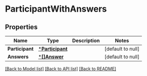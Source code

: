 # ParticipantWithAnswers

## Properties
Name | Type | Description | Notes
------------ | ------------- | ------------- | -------------
**Participant** | [***Participant**](Participant.md) |  | [default to null]
**Answers** | [***[]Answer**](array.md) |  | [default to null]

[[Back to Model list]](../README.md#documentation-for-models) [[Back to API list]](../README.md#documentation-for-api-endpoints) [[Back to README]](../README.md)

